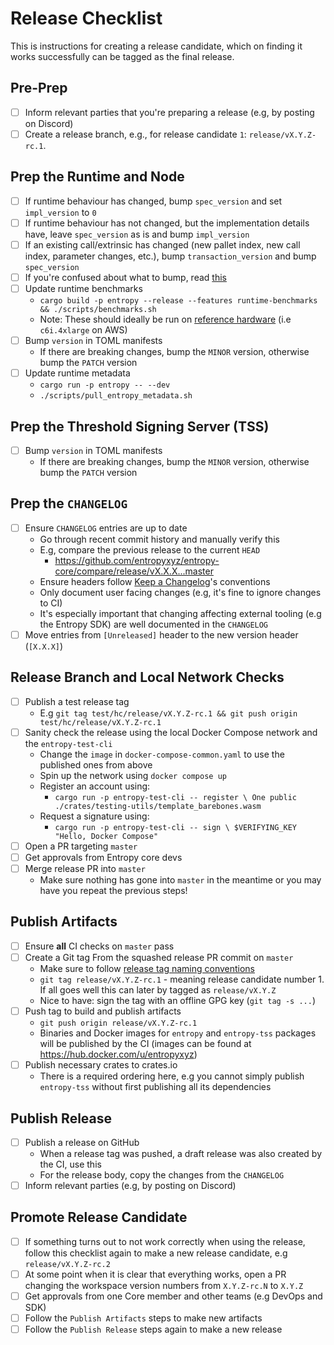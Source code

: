 # Release Checklist

This is instructions for creating a release candidate, which on finding it works successfully can be
tagged as the final release.

## Pre-Prep
- [ ] Inform relevant parties that you're preparing a release (e.g, by posting on Discord)
- [ ] Create a release branch, e.g., for release candidate `1`: `release/vX.Y.Z-rc.1`.

## Prep the Runtime and Node
- [ ] If runtime behaviour has changed, bump `spec_version` and set `impl_version` to `0`
- [ ] If runtime behaviour has not changed, but the implementation details have, leave `spec_version`
  as is and bump `impl_version`
- [ ] If an existing call/extrinsic has changed (new pallet index, new call index, parameter changes,
  etc.), bump `transaction_version` and bump `spec_version`
- [ ] If you're confused about what to bump, read [this](https://paritytech.github.io/polkadot-sdk/master/sp_version/struct.RuntimeVersion.html)
- [ ] Update runtime benchmarks
    - `cargo build -p entropy --release --features runtime-benchmarks && ./scripts/benchmarks.sh`
    - Note: These should ideally be run on [reference hardware](https://wiki.polkadot.network/docs/maintain-guides-how-to-validate-polkadot#reference-hardware) (i.e `c6i.4xlarge` on AWS)
- [ ] Bump `version` in TOML manifests
    - If there are breaking changes, bump the `MINOR` version, otherwise bump the `PATCH` version
- [ ] Update runtime metadata
    - `cargo run -p entropy -- --dev`
    - `./scripts/pull_entropy_metadata.sh`

## Prep the Threshold Signing Server (TSS)
- [ ] Bump `version` in TOML manifests
    - If there are breaking changes, bump the `MINOR` version, otherwise bump the `PATCH` version

## Prep the `CHANGELOG`
- [ ] Ensure `CHANGELOG` entries are up to date
    - Go through recent commit history and manually verify this
    - E.g, compare the previous release to the current `HEAD`
        - https://github.com/entropyxyz/entropy-core/compare/release/vX.X.X...master
    - Ensure headers follow [Keep a Changelog](https://keepachangelog.com/en/1.1.0/)'s conventions
    - Only document user facing changes (e.g, it's fine to ignore changes to CI)
    - It's especially important that changing affecting external tooling (e.g the Entropy SDK) are
      well documented in the `CHANGELOG`
- [ ] Move entries from `[Unreleased]` header to the new version header (`[X.X.X]`)

## Release Branch and Local Network Checks
- [ ] Publish a test release tag
    - E.g `git tag test/hc/release/vX.Y.Z-rc.1 && git push origin test/hc/release/vX.Y.Z-rc.1`
- [ ] Sanity check the release using the local Docker Compose network and the `entropy-test-cli`
    - Change the `image` in `docker-compose-common.yaml` to use the published ones from above
    - Spin up the network using `docker compose up`
    - Register an account using:
        - `cargo run -p entropy-test-cli -- register \
            One public ./crates/testing-utils/template_barebones.wasm`
    - Request a signature using:
        - `cargo run -p entropy-test-cli -- sign \
            $VERIFYING_KEY "Hello, Docker Compose"`
- [ ] Open a PR targeting `master`
- [ ] Get approvals from Entropy core devs
- [ ] Merge release PR into `master`
    - Make sure nothing has gone into `master` in the meantime or you may have you repeat the
      previous steps!

## Publish Artifacts
- [ ] Ensure **all** CI checks on `master` pass
- [ ] Create a Git tag From the squashed release PR commit on `master`
    - Make sure to follow [release tag naming conventions](https://github.com/entropyxyz/meta/wiki/Release-management)
    - `git tag release/vX.Y.Z-rc.1` - meaning release candidate number 1. If all goes well this can
      later by tagged as `release/vX.Y.Z`
    - Nice to have: sign the tag with an offline GPG key (`git tag -s ...`)
- [ ] Push tag to build and publish artifacts
    - `git push origin release/vX.Y.Z-rc.1`
    - Binaries and Docker images for `entropy` and `entropy-tss` packages will be published by the
      CI (images can be found at https://hub.docker.com/u/entropyxyz)
- [ ] Publish necessary crates to crates.io
    - There is a required ordering here, e.g you cannot simply publish `entropy-tss` without first
      publishing all its dependencies

## Publish Release
- [ ] Publish a release on GitHub
    - When a release tag was pushed, a draft release was also created by the CI, use this
    - For the release body, copy the changes from the `CHANGELOG`
- [ ] Inform relevant parties (e.g, by posting on Discord)

## Promote Release Candidate
- [ ] If something turns out to not work correctly when using the release, follow this checklist
      again to make a new release candidate, e.g `release/vX.Y.Z-rc.2`
- [ ] At some point when it is clear that everything works, open a PR changing the workspace version
      numbers from `X.Y.Z-rc.N` to `X.Y.Z`
- [ ] Get approvals from one Core member and other teams (e.g DevOps and SDK)
- [ ] Follow the `Publish Artifacts` steps to make new artifacts
- [ ] Follow the `Publish Release` steps again to make a new release
